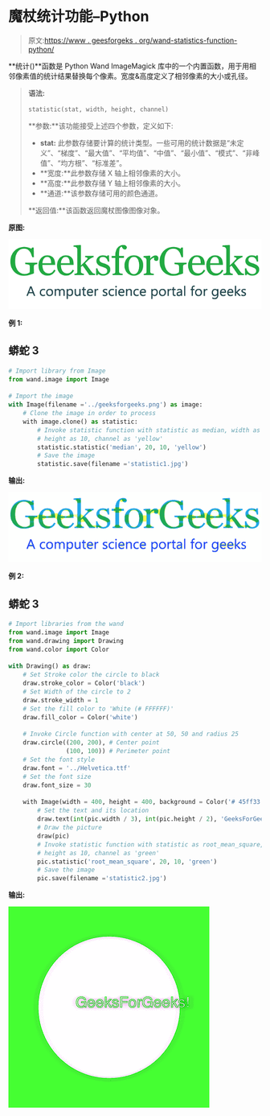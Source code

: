 # 魔杖统计功能–Python

> 原文:[https://www . geesforgeks . org/wand-statistics-function-python/](https://www.geeksforgeeks.org/wand-statistic-function-python/)

**统计()**函数是 Python Wand ImageMagick 库中的一个内置函数，用于用相邻像素值的统计结果替换每个像素。宽度&高度定义了相邻像素的大小或孔径。

> **语法:**
> 
> ```py
> statistic(stat, width, height, channel)
> ```
> 
> **参数:**该功能接受上述四个参数，定义如下:
> 
> *   **stat:** 此参数存储要计算的统计类型。一些可用的统计数据是“未定义”、“梯度”、“最大值”、“平均值”、“中值”、“最小值”、“模式”、“非峰值”、“均方根”、“标准差”。
> *   **宽度:**此参数存储 X 轴上相邻像素的大小。
> *   **高度:**此参数存储 Y 轴上相邻像素的大小。
> *   **通道:**该参数存储可用的颜色通道。
> 
> **返回值:**该函数返回魔杖图像图像对象。

**原图:**

![](img/2d3a0fdbc25c0bbb46c47454d1b0acc7.png)

**例 1:**

## 蟒蛇 3

```py
# Import library from Image
from wand.image import Image

# Import the image
with Image(filename ='../geeksforgeeks.png') as image:
    # Clone the image in order to process
    with image.clone() as statistic:
        # Invoke statistic function with statistic as median, width as 20
        # height as 10, channel as 'yellow'
        statistic.statistic('median', 20, 10, 'yellow')
        # Save the image
        statistic.save(filename ='statistic1.jpg')
```

**输出:**

![](img/3d6a48e67e924d1508286f996a32769a.png)

**例 2:**

## 蟒蛇 3

```py
# Import libraries from the wand 
from wand.image import Image
from wand.drawing import Drawing
from wand.color import Color

with Drawing() as draw:
    # Set Stroke color the circle to black
    draw.stroke_color = Color('black')
    # Set Width of the circle to 2
    draw.stroke_width = 1
    # Set the fill color to 'White (# FFFFFF)'
    draw.fill_color = Color('white')

    # Invoke Circle function with center at 50, 50 and radius 25
    draw.circle((200, 200), # Center point
                (100, 100)) # Perimeter point
    # Set the font style
    draw.font = '../Helvetica.ttf'
    # Set the font size
    draw.font_size = 30

    with Image(width = 400, height = 400, background = Color('# 45ff33')) as pic:
        # Set the text and its location
        draw.text(int(pic.width / 3), int(pic.height / 2), 'GeeksForGeeks !')
        # Draw the picture
        draw(pic)
        # Invoke statistic function with statistic as root_mean_square, width as 20
        # height as 10, channel as 'green'
        pic.statistic('root_mean_square', 20, 10, 'green')
        # Save the image
        pic.save(filename ='statistic2.jpg')
```

**输出:**

![](img/e82b282a8bdefdd2050ef23a35eae27d.png)